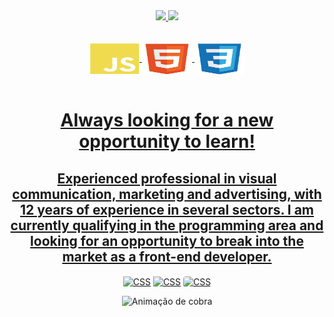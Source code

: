 <div align="center"  >

<div align="center" >
  <a href="https://github.com/GreenProgramDev">
  <img  height="180em" src="https://github-readme-stats.vercel.app/api?username=GreenProgramDev&show_icons=true&theme=tokyonight&include_all_commits=true&count_private=true"/>
  <img height="180em" src="https://github-readme-stats.vercel.app/api/top-langs/?username=GreenProgramDev&layout=compact&langs_count=6&theme=tokyonight"/>
</div>
  <br><br>
<div align="center" display="flex">
 
  <img align="center" alt="Js" height="50" width="80" src="https://raw.githubusercontent.com/devicons/devicon/master/icons/javascript/javascript-plain.svg ">
  
  <img align="center" alt="HTML" height="50" width="80" src="https://raw.githubusercontent.com/devicons/devicon/master/icons/html5/html5-original.svg ">
  
  <img align="center" alt="CSS" height="50" width="80" src="https://raw.githubusercontent.com/devicons/devicon/master/icons/css3/css3-original.svg ">
  
</div>
 
 <br>
 <div align="center">
   <h1>Always looking for a new opportunity to learn!</h1>

<h2>Experienced professional in visual communication, marketing and advertising, with 12 years of experience in several sectors. I am currently qualifying in the programming area and looking for an opportunity to break into the market as a front-end developer.</h2>
  </div>
   
  <div align="center" display="flex" gap="3rem" >  
    <a href= "https://www.instagram.com/lima.ceo/" target="_blank">
      <img align="center" alt="CSS" height="30" width="120" src="https://img.shields.io/badge/-Instagram-%23E4405F?style=for-the- badge&logo=instagram&logoColor=white" target="_blank"></a> 
    <a  href="https://www.linkedin.com/in/greendev/" target="_blank">
      <img align="center" alt="CSS" height="30"  width="120"  src="https://img.shields.io/badge/-LinkedIn-%230077B5?style= for-the-badge&logo=linkedin&logoColor=white" target="_blank"></a>
    <a href = "mailto:greenprogramdev@gmail.com" target="_blank">
      <img align="center" alt="CSS" height="30" width="120" style="border-radius: 4px !important"  src="https://img.shields.io/badge/-Gmail-%23333?style=for-the-badge&logo=gmail&logoColor=white" target="_blank"></a>
 </div>
  
  ![Animação de cobra](https://github.com/devemdobro/devemdobro/blob/output/github-contribution-grid-snake.svg)
  
  </div>

